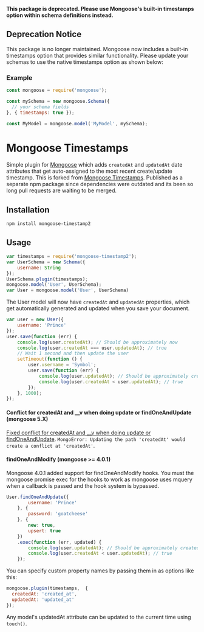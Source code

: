 **This package is deprecated. Please use Mongoose's built-in timestamps option within schema definitions instead.**

## Deprecation Notice

This package is no longer maintained. Mongoose now includes a built-in timestamps option that provides similar functionality. Please update your schemas to use the native timestamps option as shown below:

### Example

```js
const mongoose = require('mongoose');

const mySchema = new mongoose.Schema({
  // your schema fields
}, { timestamps: true });

const MyModel = mongoose.model('MyModel', mySchema);
```

Mongoose Timestamps
==========================

Simple plugin for [Mongoose](https://github.com/LearnBoost/mongoose) which adds `createdAt` and `updatedAt` date attributes
that get auto-assigned to the most recent create/update timestamp. This is forked from [Mongoose Timestamps](https://github.com/drudge/mongoose-timestamp). Published as a separate npm package since dependencies were outdated and its been so long pull requests are waiting to be merged.

## Installation

`npm install mongoose-timestamp2`

## Usage

```javascript
var timestamps = require('mongoose-timestamp2');
var UserSchema = new Schema({
    username: String
});
UserSchema.plugin(timestamps);
mongoose.model('User', UserSchema);
var User = mongoose.model('User', UserSchema)
```
The User model will now have `createdAt` and `updatedAt` properties, which get
automatically generated and updated when you save your document.

```javascript
var user = new User({
    username: 'Prince'
});
user.save(function (err) {
    console.log(user.createdAt); // Should be approximately now
    console.log(user.createdAt === user.updatedAt); // true
    // Wait 1 second and then update the user
    setTimeout(function () {
        user.username = 'Symbol';
        user.save(function (err) {
            console.log(user.updatedAt); // Should be approximately createdAt + 1 second
            console.log(user.createdAt < user.updatedAt); // true
        });
    }, 1000);
});
```
#### Conflict for createdAt and __v when doing update or findOneAndUpdate (mongoose 5.X)

[Fixed conflict for createdAt and __v when doing update or findOneAndUpdate](https://github.com/drudge/mongoose-timestamp/pull/48). `MongoError: Updating the path 'createdAt' would create a conflict at 'createdAt'`.

#### findOneAndModify (mongoose >= 4.0.1)

Mongoose 4.0.1 added support for findOneAndModify hooks. You must the mongoose promise exec for the hooks to work as mongoose uses mquery when a callback is passed and the hook system is bypassed.

```javascript
User.findOneAndUpdate({
        username: 'Prince'
    }, {
        password: 'goatcheese'
    }, {
        new: true,
        upsert: true
    })
    .exec(function (err, updated) {
        console.log(user.updatedAt); // Should be approximately createdAt + 1 second
        console.log(user.createdAt < user.updatedAt); // true
    });
```

You can specify custom property names by passing them in as options like this:

```javascript
mongoose.plugin(timestamps,  {
  createdAt: 'created_at',
  updatedAt: 'updated_at'
});
```

Any model's updatedAt attribute can be updated to the current time using `touch()`.
